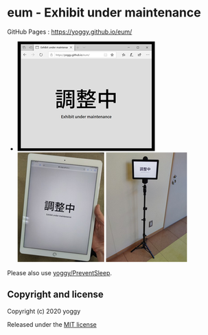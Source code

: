 # eum - Exhibit under maintenance

GitHub Pages : https://yoggy.github.io/eum/

  - ![img01.png](img01.png) ![img02.png](img02.png) ![img03.png](img03.png)

Please also use [yoggy/PreventSleep](https://github.com/yoggy/PreventSleep). 

## Copyright and license
Copyright (c) 2020 yoggy

Released under the [MIT license](LICENSE.txt)